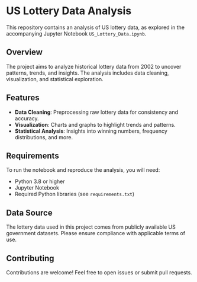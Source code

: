 # US Lottery Data Analysis

This repository contains an analysis of US lottery data, as explored in the accompanying Jupyter Notebook `US_Lottery_Data.ipynb`.

## Overview

The project aims to analyze historical lottery data from 2002 to uncover patterns, trends, and insights. The analysis includes data cleaning, visualization, and statistical exploration.

## Features

- **Data Cleaning**: Preprocessing raw lottery data for consistency and accuracy.
- **Visualization**: Charts and graphs to highlight trends and patterns.
- **Statistical Analysis**: Insights into winning numbers, frequency distributions, and more.

## Requirements

To run the notebook and reproduce the analysis, you will need:

- Python 3.8 or higher
- Jupyter Notebook
- Required Python libraries (see `requirements.txt`)

## Data Source

The lottery data used in this project comes from publicly available US government datasets. Please ensure compliance with applicable terms of use.

## Contributing

Contributions are welcome! Feel free to open issues or submit pull requests.
